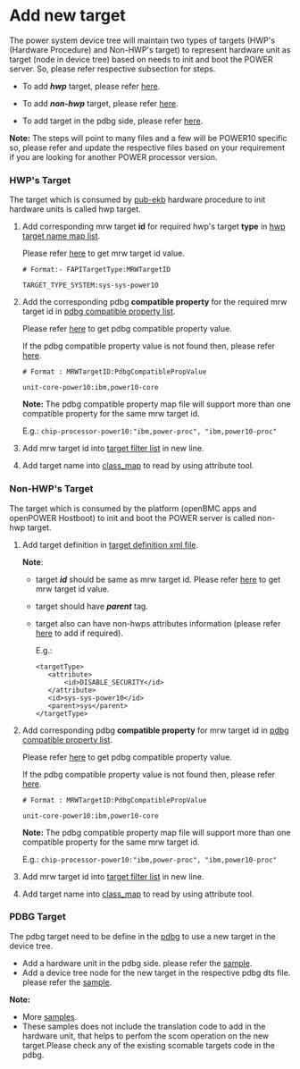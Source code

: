 # Add new target
 
The power system device tree will maintain two types of targets (HWP's (Hardware Procedure) and Non-HWP's target) to represent
hardware unit as target (node in device tree) based on needs to init and boot the POWER server. So, please refer respective
subsection for steps.

- To add ***hwp*** target, please refer
  [here](./add_new_target.md#hwps-target).
    
- To add ***non-hwp*** target, please refer
  [here](./add_new_target.md#non-hwps-target).
  
- To add target in the pdbg side, please refer
  [here](./add_new_target.md#pdbg-target).
  
**Note:** The steps will point to many files and a few will be POWER10 specific so, please refer and update the respective files
based on your requirement if you are looking for another POWER processor version.

### HWP's Target

  The target which is consumed by [pub-ekb](https://github.com/open-power/pub-ekb/tree/main-p10) hardware procedure to init hardware units is
  called hwp target.
  
  1. Add corresponding mrw target **id** for required hwp's target **type** in
     [hwp target name map list](../data/p10/FAPITargetsNameMapList.lsv).
     
     Please refer [here](https://github.com/open-power/common-mrw-xml) to get mrw target id value.
     ```
     # Format:- FAPITargetType:MRWTargetID
     
     TARGET_TYPE_SYSTEM:sys-sys-power10
     ```
  2. Add the corresponding pdbg **compatible property** for the required mrw target id in
     [pdbg compatible property list](../data/p10/pdbg_compatible_propMapping.lsv).
     
     Please refer [here](https://github.com/open-power/pdbg/blob/master/p10.dts.m4) to get pdbg compatible property value.
     
     If the pdbg compatible property value is not found then, please refer [here](./add_new_target.md#pdbg-target).

     ```
     # Format : MRWTargetID:PdbgCompatiblePropValue
     
     unit-core-power10:ibm,power10-core
     ```
     **Note:** The pdbg compatible property map file will support more than one compatible property for the same mrw target id.
     
     E.g.: `chip-processor-power10:"ibm,power-proc", "ibm,power10-proc"`
   
  3. Add mrw target id into
     [target filter list](../data/p10/filter_TargetsList.lsv) in new line.

  4. Add target name into [class_map](../libdtree/dtree_util.c) to read by using attribute tool.
  
### Non-HWP's Target

The target which is consumed by the platform (openBMC apps and openPOWER Hostboot) to init and boot the POWER server is called
non-hwp target.

  1. Add target definition in
     [target definition xml file](../data/p10/target_types_obmc.xml).
  
     **Note**:
     - target ***id*** should be same as mrw target id. Please refer
       [here](https://github.com/open-power/common-mrw-xml) to get mrw target id value.
     - target should have ***parent*** tag.
     - target also can have non-hwps attributes information (please refer
       [here](./add_new_attribute.md#non-hwps-attribute) to add if required).
     
       E.g.:
       ```
       <targetType>
          <attribute>
              <id>DISABLE_SECURITY</id>
          </attribute>
          <id>sys-sys-power10</id>
          <parent>sys</parent>
       </targetType>
       ```  
  
  2. Add corresponding pdbg **compatible property** for mrw target id in
     [pdbg compatible property list](../data/p10/pdbg_compatible_propMapping.lsv).
     
     Please refer [here](https://github.com/open-power/pdbg/blob/master/p10.dts.m4) to get pdbg compatible property value.
     
     If the pdbg compatible property value is not found then, please refer [here](./add_new_target.md#pdbg-target).
     
     ```
     # Format : MRWTargetID:PdbgCompatiblePropValue
     
     unit-core-power10:ibm,power10-core
     ```
     **Note:** The pdbg compatible property map file will support more than one compatible property for the same mrw target id.
     
     E.g.: `chip-processor-power10:"ibm,power-proc", "ibm,power10-proc"`
     
  3. Add mrw target id into
     [target filter list](../data/p10/filter_TargetsList.lsv) in new line.

  4. Add target name into [class_map](../libdtree/dtree_util.c) to read by using attribute tool.
 
 ### PDBG Target

The pdbg target need to be define in the [pdbg](https://github.com/open-power/pdbg) to use a new target in the device tree.

  - Add a hardware unit in the pdbg side. please refer the [sample](https://github.com/open-power/pdbg/commit/4784f86f62e39c6c31a59d0f0ae96e9a80b6e085).
  - Add a device tree node for the new target in the respective pdbg dts file. please refer the [sample](https://github.com/open-power/pdbg/commit/ae97f20eb8370dbd904345deae207626ee76c008).
  
  **Note:**
  - More [samples](https://github.com/open-power/pdbg/commits?author=rameshiyyar).
  - These samples does not include the translation code to add in the hardware unit, that helps to perfom the scom operation on the new target.Please check any of the existing scomable targets code in the pdbg.
